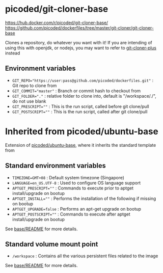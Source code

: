 # picoded/git-cloner-base

https://hub.docker.com/r/picoded/git-cloner-base/
https://github.com/picoded/dockerfiles/tree/master/git-cloner/git-cloner-base

Clones a repository, do whatever you want with it! If you are intending of using this with 
openjdk, or nodejs, you may want to refer to [git-cloner-plus](https://hub.docker.com/r/picoded/git-cloner-plus/) instead

## Environment variables

+ `GIT_REPO="https://user:pass@github.com/picoded/dockerfiles.git"` : Git repo to clone from
+ `GIT_COMMIT="master"` : Branch or commit hash to checkout from
+ `GIT_FOLDER="."` : relative folder to clone into, default is "/workspace/./", do not use blank
+ `GIT_PRESCRIPT=""` : This is the run script, called before git clone/pull
+ `GIT_POSTSCRIPT=""` : This is the run script, called after git clone/pull

# Inherited from picoded/ubuntu-base

Extension of [picoded/ubuntu-base](https://hub.docker.com/r/picoded/ubuntu-base/), 
where it inherits the standard template from

## Standard environment variables

+ `TIMEZONE=GMT+08` : Default system timezone (Singapore)
+ `LANGUAGE=en_US.UTF-8` : Used to configure OS language support
+ `APTGET_PRESCRIPT=""` : Commands to execute prior to aptget install/upgrade on bootup
+ `APTGET_INSTALL=""` : Performs the installation of the following if missing on bootup
+ `APTGET_UPGRADE=false` : Performs an apt-get upgrade on bootup
+ `APTGET_POSTSCRIPT=""` : Commands to execute after aptget install/upgrade on bootup

See [base/README](https://github.com/picoded/dockerfiles/tree/master/base) for more details.

## Standard volume mount point

+ `/workspace` : Contains all the various persistent files related to the image

See [base/README](https://github.com/picoded/dockerfiles/tree/master/base) for more details.

